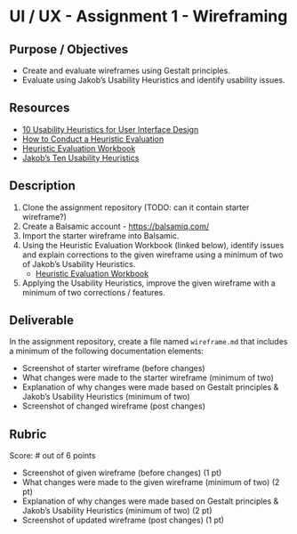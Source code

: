 # UI / UX - Assignment 1 - Wireframing

## Purpose / Objectives

- Create and evaluate wireframes using Gestalt principles. 
- Evaluate using Jakob’s Usability Heuristics and identify usability issues.

## Resources

- [10 Usability Heuristics for User Interface Design](https://www.nngroup.com/articles/ten-usability-heuristics/)
- [How to Conduct a Heuristic Evaluation](https://www.nngroup.com/articles/how-to-conduct-a-heuristic-evaluation/)
- [Heuristic Evaluation Workbook](https://media.nngroup.com/media/articles/attachments/Heuristic_Evaluation_Workbook_1_Fillable.pdf)
- [Jakob’s Ten Usability Heuristics](https://media.nngroup.com/media/articles/attachments/Heuristic_Summary1_Letter-compressed.pdf)

## Description

1. Clone the assignment repository (TODO: can it contain starter wireframe?)
2. Create a Balsamic account - https://balsamiq.com/
3. Import the starter wireframe into Balsamic.
4. Using the Heuristic Evaluation Workbook (linked below), identify issues and explain corrections to the given wireframe using a minimum of two of Jakob’s Usability Heuristics.
    - [Heuristic Evaluation Workbook](https://media.nngroup.com/media/articles/attachments/Heuristic_Evaluation_Workbook_1_Fillable.pdf)
5. Applying the Usability Heuristics, improve the given wireframe with a minimum of two corrections / features.

## Deliverable

In the assignment repository, create a file named `wireframe.md` that includes a minimum of the following documentation elements:
- Screenshot of starter wireframe (before changes)
- What changes were made to the starter wireframe (minimum of two)
- Explanation of why changes were made based on Gestalt principles & Jakob’s Usability Heuristics (minimum of two)
- Screenshot of changed wireframe (post changes)

## Rubric 

Score: # out of 6 points

- Screenshot of given wireframe (before changes) (1 pt)
- What changes were made to the given wireframe (minimum of two) (2 pt)
- Explanation of why changes were made based on Gestalt principles & Jakob’s Usability Heuristics (minimum of two) (2 pt)
- Screenshot of updated wireframe (post changes) (1 pt)
